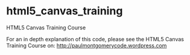 html5_canvas_training
=====================

HTML5 Canvas Training Course

For an in depth explanation of this code, please see the HTML5 Canvas Training
Course on:
http://paulmontgomerycode.wordpress.com
